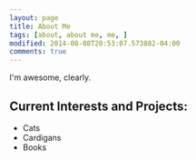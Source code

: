 ```yaml
---
layout: page
title: About Me
tags: [about, about me, me, ]
modified: 2014-08-08T20:53:07.573882-04:00
comments: true
---
```


I'm awesome, clearly.

## Current Interests and Projects:

* Cats
* Cardigans
* Books

